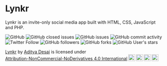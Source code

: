 # Lynkr
Lynkr is an invite-only social media app built with HTML, CSS, JavaScript and PHP.


![GitHub](https://img.shields.io/github/license/adityad0/lynkr?style=flat-square)
![GitHub closed issues](https://img.shields.io/github/issues-closed-raw/adityad0/lynkr?style=flat-square)
![GitHub issues](https://img.shields.io/github/issues-raw/adityad0/lynkr?style=flat-square)
![GitHub commit activity](https://img.shields.io/github/commit-activity/m/adityad0/lynkr?style=flat-square)
![Twitter Follow](https://img.shields.io/twitter/follow/adityadesaig?style=social)
![GitHub followers](https://img.shields.io/github/followers/adityad0?style=social)
![GitHub forks](https://img.shields.io/github/forks/adityad0/lynkr?style=social)
![GitHub User's stars](https://img.shields.io/github/stars/adityad0?style=social)


 <p xmlns:cc="http://creativecommons.org/ns#" xmlns:dct="http://purl.org/dc/terms/"><a property="dct:title" rel="cc:attributionURL" href="https://github.com/adityad0/lynkr/">Lynkr</a> by <a rel="cc:attributionURL dct:creator" property="cc:attributionName" href="https://github.com/adityad0/">Aditya Desai</a> is licensed under <a href="http://creativecommons.org/licenses/by-nc-nd/4.0/?ref=chooser-v1" target="_blank" rel="license noopener noreferrer" style="display:inline-block;">Attribution-NonCommercial-NoDerivatives 4.0 International<img style="height:22px!important;margin-left:3px;vertical-align:text-bottom;" src="https://mirrors.creativecommons.org/presskit/icons/cc.svg?ref=chooser-v1"><img style="height:22px!important;margin-left:3px;vertical-align:text-bottom;" src="https://mirrors.creativecommons.org/presskit/icons/by.svg?ref=chooser-v1"><img style="height:22px!important;margin-left:3px;vertical-align:text-bottom;" src="https://mirrors.creativecommons.org/presskit/icons/nc.svg?ref=chooser-v1"><img style="height:22px!important;margin-left:3px;vertical-align:text-bottom;" src="https://mirrors.creativecommons.org/presskit/icons/nd.svg?ref=chooser-v1"></a></p> 
